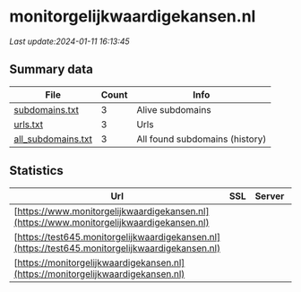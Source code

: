 # monitorgelijkwaardigekansen.nl
*Last update:2024-01-11 16:13:45*
## Summary data
| File       | Count | Info |
|------------|-------|------|
|[subdomains.txt](/data/monitorgelijkwaardigekansen/subdomains.txt)|3|Alive subdomains|
|[urls.txt](/data/monitorgelijkwaardigekansen/urls.txt)|3|Urls|
|[all_subdomains.txt](/data/monitorgelijkwaardigekansen/all_subdomains.txt)|3|All found subdomains (history)|
## Statistics
| Url | SSL | Server | Cookie | HSTS | CSP | XFO | XXP | RP | Tech |
|------------|-------|------|------|------|------|------|------|------|------|
|[https://www.monitorgelijkwaardigekansen.nl](https://www.monitorgelijkwaardigekansen.nl)| | |:warning: |:white_check_mark: | | | | |:white_check_mark: |Azure HSTS Inertia.j...|
|[https://test645.monitorgelijkwaardigekansen.nl](https://test645.monitorgelijkwaardigekansen.nl)| | |:warning: |:white_check_mark: | | | | |:white_check_mark: |HSTS Inertia.js PHP:...|
|[https://monitorgelijkwaardigekansen.nl](https://monitorgelijkwaardigekansen.nl)| | |:warning: |:white_check_mark: | | | | |:white_check_mark: |Azure HSTS Inertia.j...|